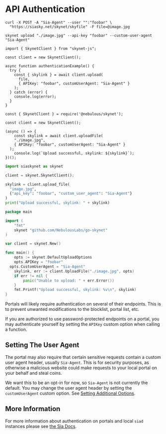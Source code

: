 # API Authentication

```shell--curl
curl -X POST -A "Sia-Agent" --user "":"foobar" \
  "https://siasky.net/skynet/skyfile" -F file=@image.jpg
```

```shell--cli
skynet upload "./image.jpg" --api-key "foobar" --custom-user-agent "Sia-Agent"
```

```javascript--browser
import { SkynetClient } from "skynet-js";

const client = new SkynetClient();

async function authenticationExample() {
  try {
    const { skylink } = await client.upload(
      file,
      { APIKey: "foobar", customUserAgent: "Sia-Agent" }
    );
  } catch (error) {
    console.log(error);
  }
}
```

```javascript--node
const { SkynetClient } = require('@nebulous/skynet');

const client = new SkynetClient();

(async () => {
	const skylink = await client.uploadFile(
    "./image.jpg",
    { APIKey: "foobar", customUserAgent: "Sia-Agent" }
  );
	console.log(`Upload successful, skylink: ${skylink}`);
})();
```

```python
import siaskynet as skynet

client = skynet.SkynetClient();

skylink = client.upload_file(
  "image.jpg",
  {"api_key": "foobar", "custom_user_agent": "Sia-Agent"}
)
print("Upload successful, skylink: " + skylink)
```

```go
package main

import (
	"fmt"
	skynet "github.com/NebulousLabs/go-skynet"
)

var client = skynet.New()

func main() {
	opts := skynet.DefaultUploadOptions
	opts.APIKey = "foobar"
  opts.CustomUserAgent = "Sia-Agent"
	skylink, err := client.UploadFile("./image.jpg", opts)
	if err != nil {
		panic("Unable to upload: " + err.Error())
	}
	fmt.Printf("Upload successful, skylink: %v\n", skylink)
}
```

Portals will likely require authentication on several of their endpoints. This
is to prevent unwanted modifications to the blocklist, portal list, etc.

If you are authorized to use password-protected endpoints on a portal, you may
authenticate yourself by setting the `APIKey` custom option when calling a
function.

## Setting The User Agent

The portal may also require that certain sensitive requests contain a custom
user agent header, usually `Sia-Agent`. This is for security purposes, as
otherwise a malicious website could make requests to your local portal on your
behalf and steal coins.

We want this to be an opt-in for now, so `Sia-Agent` is not currently the
default. You may change the user agent header by setting the `customUserAgent`
custom option. See [Setting Additional Options](#setting-additional-options).

## More Information

For more information about authentication on portals and local `siad` instances
please see [the Sia Docs](https://sia.tech/docs/#authentication).
